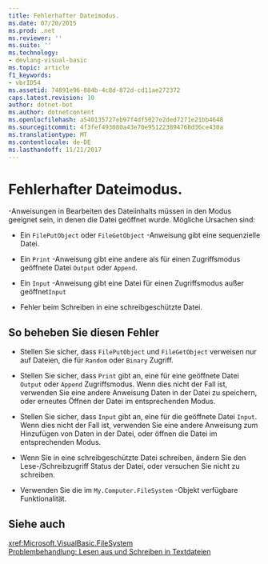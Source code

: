 ```yaml
---
title: Fehlerhafter Dateimodus.
ms.date: 07/20/2015
ms.prod: .net
ms.reviewer: ''
ms.suite: ''
ms.technology:
- devlang-visual-basic
ms.topic: article
f1_keywords:
- vbrID54
ms.assetid: 74891e96-884b-4c8d-872d-cd11ae272372
caps.latest.revision: 10
author: dotnet-bot
ms.author: dotnetcontent
ms.openlocfilehash: a540135727eb97f4df5027e2ded7271e21bb4648
ms.sourcegitcommit: 4f3fef493080a43e70e951223894768d36ce430a
ms.translationtype: MT
ms.contentlocale: de-DE
ms.lasthandoff: 11/21/2017
---
```

# <a name="bad-file-mode"></a>Fehlerhafter Dateimodus.
-Anweisungen in Bearbeiten des Dateiinhalts müssen in den Modus geeignet sein, in denen die Datei geöffnet wurde. Mögliche Ursachen sind:  
  
-   Ein `FilePutObject` oder `FileGetObject` -Anweisung gibt eine sequenzielle Datei.  
  
-   Ein `Print` -Anweisung gibt eine andere als für einen Zugriffsmodus geöffnete Datei `Output` oder `Append`.  
  
-   Ein `Input` -Anweisung gibt eine Datei für einen Zugriffsmodus außer geöffnet`Input`  
  
-   Fehler beim Schreiben in eine schreibgeschützte Datei.  
  
## <a name="to-correct-this-error"></a>So beheben Sie diesen Fehler  
  
-   Stellen Sie sicher, dass `FilePutObject` und `FileGetObject` verweisen nur auf Dateien, die für `Random` oder `Binary` Zugriff.  
  
-   Stellen Sie sicher, dass `Print` gibt an, eine für eine geöffnete Datei `Output` oder `Append` Zugriffsmodus. Wenn dies nicht der Fall ist, verwenden Sie eine andere Anweisung Daten in der Datei zu speichern, oder erneutes Öffnen der Datei im entsprechenden Modus.  
  
-   Stellen Sie sicher, dass `Input` gibt an, eine für die geöffnete Datei `Input`. Wenn dies nicht der Fall ist, verwenden Sie eine andere Anweisung zum Hinzufügen von Daten in der Datei, oder öffnen die Datei im entsprechenden Modus.  
  
-   Wenn Sie in eine schreibgeschützte Datei schreiben, ändern Sie den Lese-/Schreibzugriff Status der Datei, oder versuchen Sie nicht zu schreiben.  
  
-   Verwenden Sie die im `My.Computer.FileSystem` -Objekt verfügbare Funktionalität.  
  
## <a name="see-also"></a>Siehe auch  
 <xref:Microsoft.VisualBasic.FileSystem>  
 [Problembehandlung: Lesen aus und Schreiben in Textdateien](../../../visual-basic/developing-apps/programming/drives-directories-files/troubleshooting-reading-from-and-writing-to-text-files.md)
